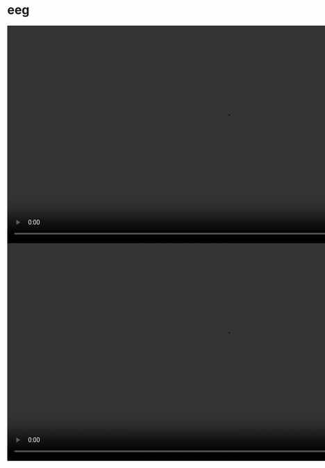 # eeg

<video src="https://github.com/user-attachments/assets/daab90ca-15ed-4b1d-8ca2-2acda680dd65" height="500"></video>
<video src="https://github.com/user-attachments/assets/445ace93-98a8-4050-a664-24eddf8556ff" height="500"></video>
